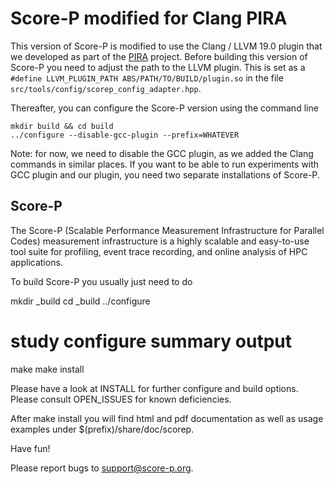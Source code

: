 # Score-P modified for Clang PIRA

This version of Score-P is modified to use the Clang / LLVM 19.0 plugin that we developed as part of the [PIRA](https://github.com/tudasc/PIRA) project.
Before building this version of Score-P you need to adjust the path to the LLVM plugin.
This is set as a ```#define LLVM_PLUGIN_PATH ABS/PATH/TO/BUILD/plugin.so``` in the file ```src/tools/config/scorep_config_adapter.hpp```.

Thereafter, you can configure the Score-P version using the command line

```
mkdir build && cd build
../configure --disable-gcc-plugin --prefix=WHATEVER
```

Note: for now, we need to disable the GCC plugin, as we added the Clang commands in similar places.
If you want to be able to run experiments with GCC plugin and our plugin, you need two separate installations of Score-P.


Score-P
-------
The Score-P (Scalable Performance Measurement Infrastructure for
Parallel Codes) measurement infrastructure is a highly scalable and
easy-to-use tool suite for profiling, event trace recording, and
online analysis of HPC applications.

To build Score-P you usually just need to do

  mkdir _build
  cd _build
  ../configure
  # study configure summary output
  make
  make install

Please have a look at INSTALL for further configure and build options.
Please consult OPEN_ISSUES for known deficiencies.

After make install you will find html and pdf documentation as well as
usage examples under $(prefix)/share/doc/scorep.

Have fun!

Please report bugs to <support@score-p.org>.
